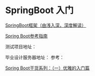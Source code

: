 # SpringBoot 入门

[SpringBoot框架（由浅入深，深度解读）](https://baijiahao.baidu.com/s?id=1623648034778672046&wfr=spider&for=pc)

[Spring Boot参考指南](https://www.springcloud.cc/spring-boot.html)

测试项目地址：

毕业设计服务器地址：
参考：

[Spring Boot干货系列：（一）优雅的入门篇](http://tengj.top/2017/02/26/springboot1/)
